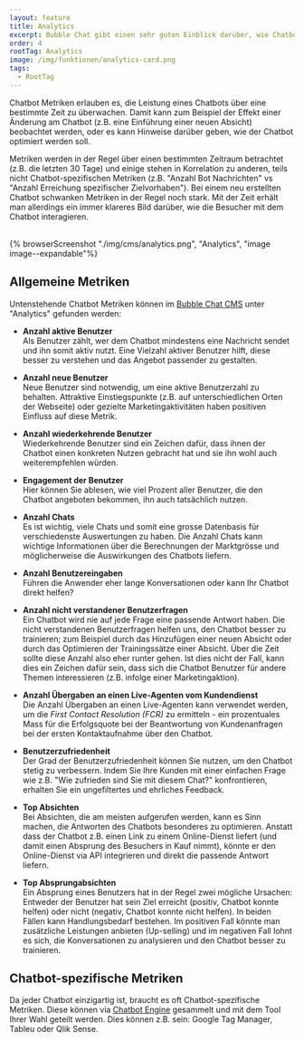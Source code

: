 ```yaml
---
layout: feature
title: Analytics
excerpt: Bubble Chat gibt einen sehr guten Einblick darüber, wie Chatbots von den Anwendern benutzt werden. Mit diesen Informationen und einigen Chatbot-KPIs können die richtigen Entscheidungen zum Verbessern der Kundenerfahrung getroffen werden.
order: 4
rootTag: Analytics
image: /img/funktionen/analytics-card.png
tags:
  - RootTag
---
```


Chatbot Metriken erlauben es, die Leistung eines Chatbots über eine bestimmte Zeit zu überwachen. Damit kann zum Beispiel der Effekt einer Änderung am Chatbot (z.B. eine Einführung einer neuen Absicht) beobachtet werden, oder es kann Hinweise darüber geben, wie der Chatbot optimiert werden soll.

Metriken werden in der Regel über einen bestimmten Zeitraum betrachtet (z.B. die letzten 30 Tage) und einige stehen in Korrelation zu anderen, teils nicht Chatbot-spezifischen Metriken (z.B. "Anzahl Bot Nachrichten" vs "Anzahl Erreichung spezifischer Zielvorhaben"). Bei einem neu erstellten Chatbot schwanken Metriken in der Regel noch stark. Mit der Zeit erhält man allerdings ein immer klareres Bild darüber, wie die Besucher mit dem Chatbot interagieren.

<br>
{% browserScreenshot "./img/cms/analytics.png", "Analytics", "image image--expandable"%}
<br>

## Allgemeine Metriken

Untenstehende Chatbot Metriken können im [Bubble Chat CMS](/funktionen/cms) unter "Analytics" gefunden werden:

- **Anzahl aktive Benutzer**<br>
  Als Benutzer zählt, wer dem Chatbot mindestens eine Nachricht sendet und ihn somit aktiv nutzt. Eine Vielzahl aktiver Benutzer hilft, diese besser zu verstehen und das Angebot passender zu gestalten.

- **Anzahl neue Benutzer**<br>
  Neue Benutzer sind notwendig, um eine aktive Benutzerzahl zu behalten. Attraktive Einstiegspunkte (z.B. auf unterschiedlichen Orten der Webseite) oder gezielte Marketingaktivitäten haben positiven Einfluss auf diese Metrik.

- **Anzahl wiederkehrende Benutzer**<br>
  Wiederkehrende Benutzer sind ein Zeichen dafür, dass ihnen der Chatbot einen konkreten Nutzen gebracht hat und sie ihn wohl auch weiterempfehlen würden.

- **Engagement der Benutzer**<br>
  Hier können Sie ablesen, wie viel Prozent aller Benutzer, die den Chatbot angeboten bekommen, ihn auch tatsächlich nutzen.

- **Anzahl Chats**<br>
  Es ist wichtig, viele Chats und somit eine grosse Datenbasis für verschiedenste Auswertungen zu haben. Die Anzahl Chats kann wichtige Informationen über die Berechnungen der Marktgrösse und möglicherweise die Auswirkungen des Chatbots liefern.

- **Anzahl Benutzereingaben**<br>
  Führen die Anwender eher lange Konversationen oder kann Ihr Chatbot direkt helfen?

- **Anzahl nicht verstandener Benutzerfragen**<br>
  Ein Chatbot wird nie auf jede Frage eine passende Antwort haben. Die nicht verstandenen Benutzerfragen helfen uns, den Chatbot besser zu trainieren; zum Beispiel durch das Hinzufügen einer neuen Absicht oder durch das Optimieren der Trainingssätze einer Absicht. Über die Zeit sollte diese Anzahl also eher runter gehen. Ist dies nicht der Fall, kann dies ein Zeichen dafür sein, dass sich die Chatbot Benutzer für andere Themen interessieren (z.B. infolge einer Marketingaktion).

- **Anzahl Übergaben an einen Live-Agenten vom Kundendienst**<br>
  Die Anzahl Übergaben an einen Live-Agenten kann verwendet werden, um die _First Contact Resolution (FCR)_ zu ermitteln - ein prozentuales Mass für die Erfolgsquote bei der Beantwortung von Kundenanfragen bei der ersten Kontaktaufnahme über den Chatbot.

- **Benutzerzufriedenheit**<br>
  Der Grad der Benutzerzufriedenheit können Sie nutzen, um den Chatbot stetig zu verbessern. Indem Sie Ihre Kunden mit einer einfachen Frage wie z.B. "Wie zufrieden sind Sie mit diesem Chat?" konfrontieren, erhalten Sie ein ungefiltertes und ehrliches Feedback.

- **Top Absichten**<br>
  Bei Absichten, die am meisten aufgerufen werden, kann es Sinn machen, die Antworten des Chatbots besonderes zu optimieren. Anstatt dass der Chatbot z.B. einen Link zu einem Online-Dienst liefert (und damit einen Absprung des Besuchers in Kauf nimmt), könnte er den Online-Dienst via API integrieren und direkt die passende Antwort liefern.

- **Top Absprungabsichten**<br>
  Ein Absprung eines Benutzers hat in der Regel zwei mögliche Ursachen: Entweder der Benutzer hat sein Ziel erreicht (positiv, Chatbot konnte helfen) oder nicht (negativ, Chatbot konnte nicht helfen). In beiden Fällen kann Handlungsbedarf bestehen. Im positiven Fall könnte man zusätzliche Leistungen anbieten (Up-selling) und im negativen Fall lohnt es sich, die Konversationen zu analysieren und den Chatbot besser zu trainieren.

## Chatbot-spezifische Metriken

Da jeder Chatbot einzigartig ist, braucht es oft Chatbot-spezifische Metriken. Diese können via [Chatbot Engine](/funktionen/chatbot-engine) gesammelt und mit dem Tool Ihrer Wahl geteilt werden. Dies können z.B. sein: Google Tag Manager, Tableu oder Qlik Sense.
